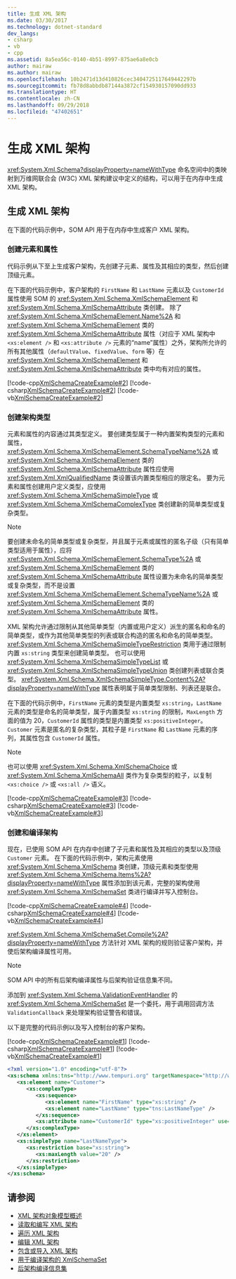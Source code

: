 ```yaml
---
title: 生成 XML 架构
ms.date: 03/30/2017
ms.technology: dotnet-standard
dev_langs:
- csharp
- vb
- cpp
ms.assetid: 8a5ea56c-0140-4b51-8997-875ae6a8e0cb
author: mairaw
ms.author: mairaw
ms.openlocfilehash: 10b2471d13d410826cec3404725117649442297b
ms.sourcegitcommit: fb78d8abbdb87144a3872cf154930157090dd933
ms.translationtype: HT
ms.contentlocale: zh-CN
ms.lasthandoff: 09/29/2018
ms.locfileid: "47402651"
---
```

# <a name="building-xml-schemas"></a>生成 XML 架构
<xref:System.Xml.Schema?displayProperty=nameWithType> 命名空间中的类映射到万维网联合会 (W3C) XML 架构建议中定义的结构，可以用于在内存中生成 XML 架构。  
  
## <a name="building-an-xml-schema"></a>生成 XML 架构  
 在下面的代码示例中，SOM API 用于在内存中生成客户 XML 架构。  
  
### <a name="creating-element-and-attributes"></a>创建元素和属性  
 代码示例从下至上生成客户架构，先创建子元素、属性及其相应的类型，然后创建顶级元素。  
  
 在下面的代码示例中，客户架构的 `FirstName` 和 `LastName` 元素以及 `CustomerId` 属性使用 SOM 的 <xref:System.Xml.Schema.XmlSchemaElement> 和 <xref:System.Xml.Schema.XmlSchemaAttribute> 类创建。 除了 <xref:System.Xml.Schema.XmlSchemaElement.Name%2A> 和 <xref:System.Xml.Schema.XmlSchemaElement> 类的 <xref:System.Xml.Schema.XmlSchemaAttribute> 属性（对应于 XML 架构中 `<xs:element />` 和 `<xs:attribute />` 元素的“name”属性）之外，架构所允许的所有其他属性（`defaultValue`、`fixedValue`、`form` 等）在 <xref:System.Xml.Schema.XmlSchemaElement> 和 <xref:System.Xml.Schema.XmlSchemaAttribute> 类中均有对应的属性。  
  
 [!code-cpp[XmlSchemaCreateExample#2](../../../../samples/snippets/cpp/VS_Snippets_Data/XmlSchemaCreateExample/CPP/XmlSchemaCreateExample.cpp#2)]
 [!code-csharp[XmlSchemaCreateExample#2](../../../../samples/snippets/csharp/VS_Snippets_Data/XmlSchemaCreateExample/CS/XmlSchemaCreateExample.cs#2)]
 [!code-vb[XmlSchemaCreateExample#2](../../../../samples/snippets/visualbasic/VS_Snippets_Data/XmlSchemaCreateExample/VB/XmlSchemaCreateExample.vb#2)]  
  
### <a name="creating-schema-types"></a>创建架构类型  
 元素和属性的内容通过其类型定义。 要创建类型属于一种内置架构类型的元素和属性，<xref:System.Xml.Schema.XmlSchemaElement.SchemaTypeName%2A> 或 <xref:System.Xml.Schema.XmlSchemaElement> 类的 <xref:System.Xml.Schema.XmlSchemaAttribute> 属性应使用 <xref:System.Xml.XmlQualifiedName> 类设置该内置类型相应的限定名。 要为元素和属性创建用户定义类型，应使用 <xref:System.Xml.Schema.XmlSchemaSimpleType> 或 <xref:System.Xml.Schema.XmlSchemaComplexType> 类创建新的简单类型或复杂类型。  
  
> [!NOTE]
>  要创建未命名的简单类型或复杂类型，并且属于元素或属性的匿名子级（只有简单类型适用于属性），应将 <xref:System.Xml.Schema.XmlSchemaElement.SchemaType%2A> 或 <xref:System.Xml.Schema.XmlSchemaElement> 类的 <xref:System.Xml.Schema.XmlSchemaAttribute> 属性设置为未命名的简单类型或复杂类型，而不是设置 <xref:System.Xml.Schema.XmlSchemaElement.SchemaTypeName%2A> 或 <xref:System.Xml.Schema.XmlSchemaElement> 类的 <xref:System.Xml.Schema.XmlSchemaAttribute> 属性。  
  
 XML 架构允许通过限制从其他简单类型（内置或用户定义）派生的匿名和命名的简单类型，或作为其他简单类型的列表或联合构造的匿名和命名的简单类型。 <xref:System.Xml.Schema.XmlSchemaSimpleTypeRestriction> 类用于通过限制内置 `xs:string` 类型来创建简单类型。 也可以使用 <xref:System.Xml.Schema.XmlSchemaSimpleTypeList> 或 <xref:System.Xml.Schema.XmlSchemaSimpleTypeUnion> 类创建列表或联合类型。 <xref:System.Xml.Schema.XmlSchemaSimpleType.Content%2A?displayProperty=nameWithType> 属性表明属于简单类型限制、列表还是联合。  
  
 在下面的代码示例中，`FirstName` 元素的类型是内置类型 `xs:string`，`LastName` 元素的类型是命名的简单类型，属于内置类型 `xs:string` 的限制，`MaxLength` 方面的值为 20，`CustomerId` 属性的类型是内置类型 `xs:positiveInteger`。 `Customer` 元素是匿名的复杂类型，其粒子是 `FirstName` 和 `LastName` 元素的序列，其属性包含 `CustomerId` 属性。  
  
> [!NOTE]
>  也可以使用 <xref:System.Xml.Schema.XmlSchemaChoice> 或 <xref:System.Xml.Schema.XmlSchemaAll> 类作为复杂类型的粒子，以复制 `<xs:choice />` 或 `<xs:all />` 语义。  
  
 [!code-cpp[XmlSchemaCreateExample#3](../../../../samples/snippets/cpp/VS_Snippets_Data/XmlSchemaCreateExample/CPP/XmlSchemaCreateExample.cpp#3)]
 [!code-csharp[XmlSchemaCreateExample#3](../../../../samples/snippets/csharp/VS_Snippets_Data/XmlSchemaCreateExample/CS/XmlSchemaCreateExample.cs#3)]
 [!code-vb[XmlSchemaCreateExample#3](../../../../samples/snippets/visualbasic/VS_Snippets_Data/XmlSchemaCreateExample/VB/XmlSchemaCreateExample.vb#3)]  
  
### <a name="creating-and-compiling-schemas"></a>创建和编译架构  
 现在，已使用 SOM API 在内存中创建了子元素和属性及其相应的类型以及顶级 `Customer` 元素。 在下面的代码示例中，架构元素使用 <xref:System.Xml.Schema.XmlSchema> 类创建，顶级元素和类型使用 <xref:System.Xml.Schema.XmlSchema.Items%2A?displayProperty=nameWithType> 属性添加到该元素，完整的架构使用 <xref:System.Xml.Schema.XmlSchemaSet> 类进行编译并写入控制台。  
  
 [!code-cpp[XmlSchemaCreateExample#4](../../../../samples/snippets/cpp/VS_Snippets_Data/XmlSchemaCreateExample/CPP/XmlSchemaCreateExample.cpp#4)]
 [!code-csharp[XmlSchemaCreateExample#4](../../../../samples/snippets/csharp/VS_Snippets_Data/XmlSchemaCreateExample/CS/XmlSchemaCreateExample.cs#4)]
 [!code-vb[XmlSchemaCreateExample#4](../../../../samples/snippets/visualbasic/VS_Snippets_Data/XmlSchemaCreateExample/VB/XmlSchemaCreateExample.vb#4)]  
  
 <xref:System.Xml.Schema.XmlSchemaSet.Compile%2A?displayProperty=nameWithType> 方法针对 XML 架构的规则验证客户架构，并使后架构编译属性可用。  
  
> [!NOTE]
>  SOM API 中的所有后架构编译属性与后架构验证信息集不同。  
  
 添加到 <xref:System.Xml.Schema.ValidationEventHandler> 的 <xref:System.Xml.Schema.XmlSchemaSet> 是一个委托，用于调用回调方法 `ValidationCallback` 来处理架构验证警告和错误。  
  
 以下是完整的代码示例以及写入控制台的客户架构。  
  
 [!code-cpp[XmlSchemaCreateExample#1](../../../../samples/snippets/cpp/VS_Snippets_Data/XmlSchemaCreateExample/CPP/XmlSchemaCreateExample.cpp#1)]
 [!code-csharp[XmlSchemaCreateExample#1](../../../../samples/snippets/csharp/VS_Snippets_Data/XmlSchemaCreateExample/CS/XmlSchemaCreateExample.cs#1)]
 [!code-vb[XmlSchemaCreateExample#1](../../../../samples/snippets/visualbasic/VS_Snippets_Data/XmlSchemaCreateExample/VB/XmlSchemaCreateExample.vb#1)]  
  
```xml  
<?xml version="1.0" encoding="utf-8"?>  
<xs:schema xmlns:tns="http://www.tempuri.org" targetNamespace="http://www.tempuri.org" xmlns:xs="http://www.w3.org/2001/XMLSchema">  
   <xs:element name="Customer">  
      <xs:complexType>  
         <xs:sequence>  
            <xs:element name="FirstName" type="xs:string" />  
            <xs:element name="LastName" type="tns:LastNameType" />  
         </xs:sequence>  
         <xs:attribute name="CustomerId" type="xs:positiveInteger" use="required" />  
      </xs:complexType>  
   </xs:element>  
   <xs:simpleType name="LastNameType">  
      <xs:restriction base="xs:string">  
         <xs:maxLength value="20" />  
      </xs:restriction>  
   </xs:simpleType>  
</xs:schema>  
```  
  
## <a name="see-also"></a>请参阅

- [XML 架构对象模型概述](../../../../docs/standard/data/xml/xml-schema-object-model-overview.md)  
- [读取和编写 XML 架构](../../../../docs/standard/data/xml/reading-and-writing-xml-schemas.md)  
- [遍历 XML 架构](../../../../docs/standard/data/xml/traversing-xml-schemas.md)  
- [编辑 XML 架构](../../../../docs/standard/data/xml/editing-xml-schemas.md)  
- [包含或导入 XML 架构](../../../../docs/standard/data/xml/including-or-importing-xml-schemas.md)  
- [用于编译架构的 XmlSchemaSet](../../../../docs/standard/data/xml/xmlschemaset-for-schema-compilation.md)  
- [后架构编译信息集](../../../../docs/standard/data/xml/post-schema-compilation-infoset.md)
